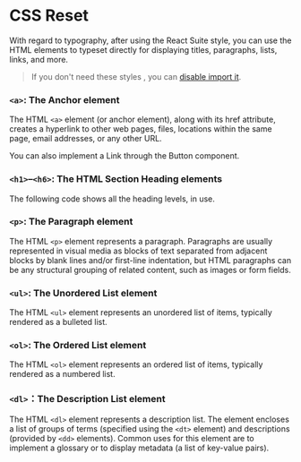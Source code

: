 # CSS Reset

With regard to typography, after using the React Suite style, you can use the HTML elements to typeset directly for displaying titles, paragraphs, lists, links, and more.

> If you don't need these styles , you can [disable import it][config-reset-import].

<div id="ad-view"></div>

### `<a>`: The Anchor element

The HTML `<a>` element (or anchor element), along with its href attribute, creates a hyperlink to other web pages, files, locations within the same page, email addresses, or any other URL.

You can also implement a Link through the Button component.

<!--{include:`anchor.md`}-->

### `<h1>`–`<h6>`: The HTML Section Heading elements

The following code shows all the heading levels, in use.

<!--{include:`heading.md`}-->

### `<p>`: The Paragraph element

The HTML `<p>` element represents a paragraph. Paragraphs are usually represented in visual media as blocks of text separated from adjacent blocks by blank lines and/or first-line indentation, but HTML paragraphs can be any structural grouping of related content, such as images or form fields.

<!--{include:`paragraph.md`}-->

### `<ul>`: The Unordered List element

The HTML `<ul>` element represents an unordered list of items, typically rendered as a bulleted list.

<!--{include:`list-ul.md`}-->

### `<ol>`: The Ordered List element

The HTML `<ol>` element represents an ordered list of items, typically rendered as a numbered list.

<!--{include:`list-ol.md`}-->

### `<dl>`：The Description List element

The HTML `<dl>` element represents a description list. The element encloses a list of groups of terms (specified using the `<dt>` element) and descriptions (provided by `<dd>` elements). Common uses for this element are to implement a glossary or to display metadata (a list of key-value pairs).

<!--{include:`list-dl.md`}-->

[config-reset-import]: /guide/customization-less/#disable-html-styles-reset
